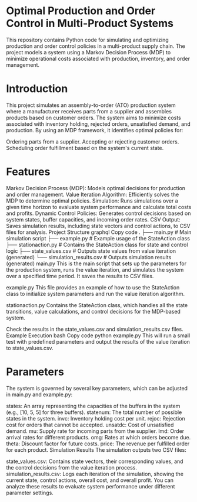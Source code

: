 # Optimal Production and Order Control in Multi-Product Systems

This repository contains Python code for simulating and optimizing production and order control policies in a multi-product supply chain. The project models a system using a Markov Decision Process (MDP) to minimize operational costs associated with production, inventory, and order management.

# Introduction

This project simulates an assembly-to-order (ATO) production system where a manufacturer receives parts from a supplier and assembles products based on customer orders. The system aims to minimize costs associated with inventory holding, rejected orders, unsatisfied demand, and production. By using an MDP framework, it identifies optimal policies for:

Ordering parts from a supplier.
Accepting or rejecting customer orders.
Scheduling order fulfillment based on the system's current state.

# Features

Markov Decision Process (MDP): Models optimal decisions for production and order management.
Value Iteration Algorithm: Efficiently solves the MDP to determine optimal policies.
Simulation: Runs simulations over a given time horizon to evaluate system performance and calculate total costs and profits.
Dynamic Control Policies: Generates control decisions based on system states, buffer capacities, and incoming order rates.
CSV Output: Saves simulation results, including state vectors and control actions, to CSV files for analysis.
Project Structure
graphql
Copy code
.
├── main.py           # Main simulation script
├── example.py        # Example usage of the StateAction class
├── stationaction.py  # Contains the StateAction class for state and control logic
├── state_values.csv  # Outputs state values from value iteration (generated)
└── simulation_results.csv  # Outputs simulation results (generated)
main.py
This is the main script that sets up the parameters for the production system, runs the value iteration, and simulates the system over a specified time period. It saves the results to CSV files.

example.py
This file provides an example of how to use the StateAction class to initialize system parameters and run the value iteration algorithm.

stationaction.py
Contains the StateAction class, which handles all the state transitions, value calculations, and control decisions for the MDP-based system.

Check the results in the state_values.csv and simulation_results.csv files.
Example Execution
bash
Copy code
python example.py
This will run a small test with predefined parameters and output the results of the value iteration to state_values.csv.

# Parameters

The system is governed by several key parameters, which can be adjusted in main.py and example.py:

states: An array representing the capacities of the buffers in the system (e.g., [10, 5, 5] for three buffers).
statenum: The total number of possible states in the system.
invc: Inventory holding cost per unit.
rejoc: Rejection cost for orders that cannot be accepted.
unsatdc: Cost of unsatisfied demand.
mu: Supply rate for incoming parts from the supplier.
lmd: Order arrival rates for different products.
omg: Rates at which orders become due.
theta: Discount factor for future costs.
price: The revenue per fulfilled order for each product.
Simulation Results
The simulation outputs two CSV files:

state_values.csv: Contains state vectors, their corresponding values, and the control decisions from the value iteration process.
simulation_results.csv: Logs each iteration of the simulation, showing the current state, control actions, overall cost, and overall profit.
You can analyze these results to evaluate system performance under different parameter settings.
